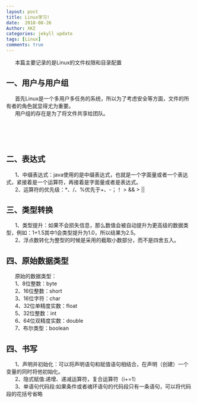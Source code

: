 ```yaml
---
layout: post
title: Linux学习!
date:  2018-08-26
Author: XKZ
categories: jekyll update
tags: [Linux]
comments: true
---
```

&nbsp;&nbsp;&nbsp;&nbsp;&nbsp;&nbsp;本篇主要记录的是Linux的文件权限和目录配置
<h2>一、用户与用户组</h2>
&nbsp;&nbsp;&nbsp;&nbsp;&nbsp;&nbsp;首先Linux是一个多用户多任务的系统，所以为了考虑安全等方面，文件的所有者的角色就显得尤为重要。
<br>&nbsp;&nbsp;&nbsp;&nbsp;&nbsp;&nbsp;用户组的存在是为了将文件共享给团队。
<br>&nbsp;&nbsp;&nbsp;&nbsp;&nbsp;&nbsp;
<br>&nbsp;&nbsp;&nbsp;&nbsp;&nbsp;&nbsp;
<br>&nbsp;&nbsp;&nbsp;&nbsp;&nbsp;&nbsp;
<br>&nbsp;&nbsp;&nbsp;&nbsp;&nbsp;&nbsp;
<h2>二、表达式</h2>
&nbsp;&nbsp;&nbsp;&nbsp;&nbsp;&nbsp;1、中缀表达式：java使用的是中缀表达式，也就是一个字面量或者一个表达式，紧接着是一个运算符，再接着是字面量或者是表达式。
<br>&nbsp;&nbsp;&nbsp;&nbsp;&nbsp;&nbsp;2、运算符的优先级：*、/、%优先于+、-；！ >  &&  >  ||
<h2>三、类型转换</h2>
&nbsp;&nbsp;&nbsp;&nbsp;&nbsp;&nbsp;1、类型提升：如果不会损失信息，那么数值会被自动提升为更高级的数据类型，例如：1+1.5其中1会类型提升为1.0，所以结果为2.5。
<br>&nbsp;&nbsp;&nbsp;&nbsp;&nbsp;&nbsp;2、浮点数转化为整型的时候是采用的截取小数部分，而不是四舍五入。
<h2>四、原始数据类型</h2>
&nbsp;&nbsp;&nbsp;&nbsp;&nbsp;&nbsp;原始的数据类型：
<br>&nbsp;&nbsp;&nbsp;&nbsp;&nbsp;&nbsp;1、8位整数：byte
<br>&nbsp;&nbsp;&nbsp;&nbsp;&nbsp;&nbsp;2、16位整数：short
<br>&nbsp;&nbsp;&nbsp;&nbsp;&nbsp;&nbsp;3、16位字符：char
<br>&nbsp;&nbsp;&nbsp;&nbsp;&nbsp;&nbsp;4、32位单精度实数：float
<br>&nbsp;&nbsp;&nbsp;&nbsp;&nbsp;&nbsp;5、32位整数：int
<br>&nbsp;&nbsp;&nbsp;&nbsp;&nbsp;&nbsp;6、64位双精度实数：double
<br>&nbsp;&nbsp;&nbsp;&nbsp;&nbsp;&nbsp;7、布尔类型：boolean
<h2>四、书写</h2>
&nbsp;&nbsp;&nbsp;&nbsp;&nbsp;&nbsp;1、声明并初始化：可以将声明语句和赋值语句相结合，在声明（创建）一个变量的同时将他初始化。
<br>&nbsp;&nbsp;&nbsp;&nbsp;&nbsp;&nbsp;2、隐式赋值:递增、递减运算符，复合运算符（i+=1）
<br>&nbsp;&nbsp;&nbsp;&nbsp;&nbsp;&nbsp;3、单语句代码段:如果条件或者魂环语句的代码段只有一条语句，可以将代码段的花括号省略
